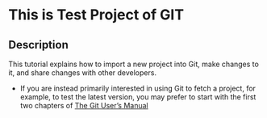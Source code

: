 # This is Test Project of GIT

## Description

This tutorial explains how to import a new project into Git, make changes to it, and share changes with other developers.

 - If you are instead primarily interested in using Git to fetch a project, for example, to test the latest version, you may prefer to start with the first two chapters of [The Git User’s Manual](https://git-scm.com/docs/user-manual)
